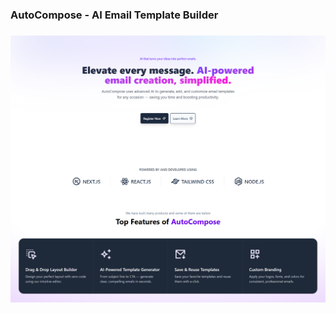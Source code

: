 ### AutoCompose - AI Email Template Builder
###
<img src="public/demoimg.png" alt="AutoCompose Final Look"/>
